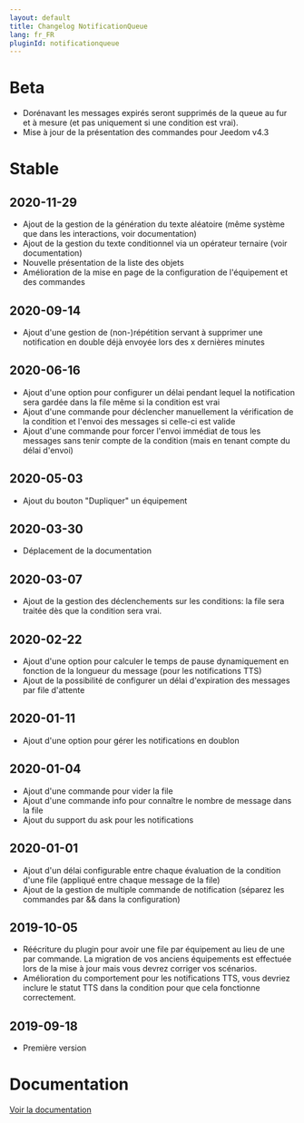 ```yaml
---
layout: default
title: Changelog NotificationQueue
lang: fr_FR
pluginId: notificationqueue
---
```


# Beta

- Dorénavant les messages expirés seront supprimés de la queue au fur et à mesure (et pas uniquement si une condition est vrai).
- Mise à jour de la présentation des commandes pour Jeedom v4.3

# Stable

## 2020-11-29

- Ajout de la gestion de la génération du texte aléatoire (même système que dans les interactions, voir documentation)
- Ajout de la gestion du texte conditionnel via un opérateur ternaire (voir documentation)
- Nouvelle présentation de la liste des objets
- Amélioration de la mise en page de la configuration de l'équipement et des commandes

## 2020-09-14

- Ajout d'une gestion de (non-)répétition servant à supprimer une notification en double déjà envoyée lors des x dernières minutes

## 2020-06-16

- Ajout d'une option pour configurer un délai pendant lequel la notification sera gardée dans la file même si la condition est vrai
- Ajout d'une commande pour déclencher manuellement la vérification de la condition et l'envoi des messages si celle-ci est valide
- Ajout d'une commande pour forcer l'envoi immédiat de tous les messages sans tenir compte de la condition (mais en tenant compte du délai d'envoi)

## 2020-05-03

- Ajout du bouton "Dupliquer" un équipement

## 2020-03-30

- Déplacement de la documentation

## 2020-03-07

- Ajout de la gestion des déclenchements sur les conditions: la file sera traitée dès que la condition sera vrai.

## 2020-02-22

- Ajout d'une option pour calculer le temps de pause dynamiquement en fonction de la longueur du message (pour les notifications TTS)
- Ajout de la possibilité de configurer un délai d'expiration des messages par file d'attente

## 2020-01-11

- Ajout d'une option pour gérer les notifications en doublon

## 2020-01-04

- Ajout d'une commande pour vider la file
- Ajout d'une commande info pour connaître le nombre de message dans la file
- Ajout du support du ask pour les notifications

## 2020-01-01

- Ajout d'un délai configurable entre chaque évaluation de la condition d'une file (appliqué entre chaque message de la file)
- Ajout de la gestion de multiple commande de notification (séparez les commandes par && dans la configuration)

## 2019-10-05

- Réécriture du plugin pour avoir une file par équipement au lieu de une par commande. La migration de vos anciens équipements est effectuée lors de la mise à jour mais vous devrez corriger vos scénarios.
- Amélioration du comportement pour les notifications TTS, vous devriez inclure le statut TTS dans la condition pour que cela fonctionne correctement.

## 2019-09-18

- Première version

# Documentation

[Voir la documentation]({{site.baseurl}}/{{page.pluginId}}/{{page.lang}})
